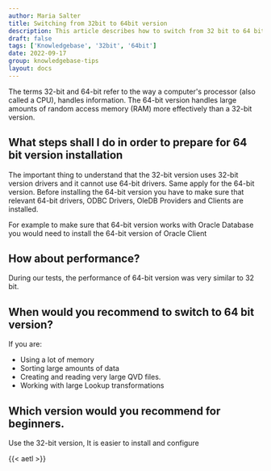 ```yaml
---
author: Maria Salter
title: Switching from 32bit to 64bit version
description: This article describes how to switch from 32 bit to 64 bit version of ETL Software
draft: false
tags: ['Knowledgebase', '32bit', '64bit']
date: 2022-09-17
group: knowledgebase-tips
layout: docs
---
```


The terms 32-bit and 64-bit refer to the way a computer's processor (also called a CPU), handles information. The 64-bit version handles large amounts of random access memory (RAM) more effectively than a 32-bit version.

## What steps shall I do in order to prepare for 64 bit version installation

The important thing to understand that the 32-bit version uses 32-bit version drivers and it cannot use 64-bit drivers. Same apply for the 64-bit version.
Before installing the 64-bit version you have to make sure that relevant 64-bit drivers, ODBC Drivers, OleDB Providers and Clients are installed.

For example to make sure that 64-bit version works with Oracle Database you would need to install the 64-bit version of Oracle Client

## How about performance?

During our tests, the performance of 64-bit version was very similar to 32 bit.

## When would you recommend to switch to 64 bit version?

If you are:

- Using a lot of memory
- Sorting large amounts of data
- Creating and reading very large QVD files.
- Working with large Lookup transformations

## Which version would you recommend for beginners.

Use the 32-bit version, It is easier to install and configure

{{< aetl >}}
